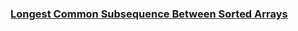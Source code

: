 ### [Longest Common Subsequence Between Sorted Arrays](https://leetcode.com/problems/longest-common-subsequence-between-sorted-arrays)

